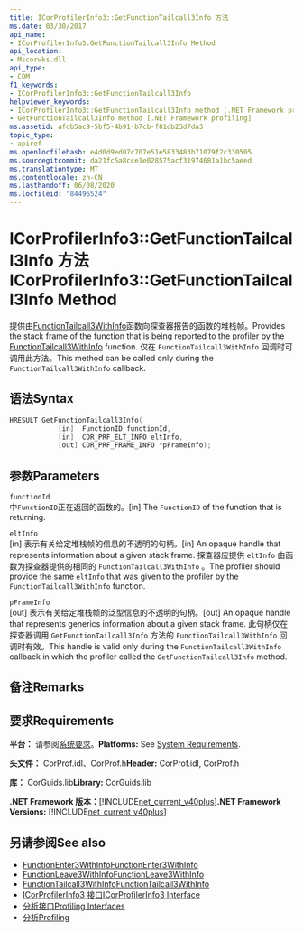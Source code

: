 ```yaml
---
title: ICorProfilerInfo3::GetFunctionTailcall3Info 方法
ms.date: 03/30/2017
api_name:
- ICorProfilerInfo3.GetFunctionTailcall3Info Method
api_location:
- Mscorwks.dll
api_type:
- COM
f1_keywords:
- ICorProfilerInfo3::GetFunctionTailcall3Info
helpviewer_keywords:
- ICorProfilerInfo3::GetFunctionTailcall3Info method [.NET Framework profiling]
- GetFunctionTailcall3Info method [.NET Framework profiling]
ms.assetid: afdb5ac9-5bf5-4b91-b7cb-f81db23d7da3
topic_type:
- apiref
ms.openlocfilehash: e4d0d9ed07c707e51e5833483b71079f2c330505
ms.sourcegitcommit: da21fc5a8cce1e028575acf31974681a1bc5aeed
ms.translationtype: MT
ms.contentlocale: zh-CN
ms.lasthandoff: 06/08/2020
ms.locfileid: "84496524"
---
```

# <a name="icorprofilerinfo3getfunctiontailcall3info-method"></a><span data-ttu-id="482f7-102">ICorProfilerInfo3::GetFunctionTailcall3Info 方法</span><span class="sxs-lookup"><span data-stu-id="482f7-102">ICorProfilerInfo3::GetFunctionTailcall3Info Method</span></span>
<span data-ttu-id="482f7-103">提供由[FunctionTailcall3WithInfo](functiontailcall3withinfo-function.md)函数向探查器报告的函数的堆栈帧。</span><span class="sxs-lookup"><span data-stu-id="482f7-103">Provides the stack frame of the function that is being reported to the profiler by the [FunctionTailcall3WithInfo](functiontailcall3withinfo-function.md) function.</span></span> <span data-ttu-id="482f7-104">仅在 `FunctionTailcall3WithInfo` 回调时可调用此方法。</span><span class="sxs-lookup"><span data-stu-id="482f7-104">This method can be called only during the `FunctionTailcall3WithInfo` callback.</span></span>  
  
## <a name="syntax"></a><span data-ttu-id="482f7-105">语法</span><span class="sxs-lookup"><span data-stu-id="482f7-105">Syntax</span></span>  
  
```cpp  
HRESULT GetFunctionTailcall3Info(
            [in]  FunctionID functionId,
            [in]  COR_PRF_ELT_INFO eltInfo,  
            [out] COR_PRF_FRAME_INFO *pFrameInfo);  
```  
  
## <a name="parameters"></a><span data-ttu-id="482f7-106">参数</span><span class="sxs-lookup"><span data-stu-id="482f7-106">Parameters</span></span>  
 `functionId`  
 <span data-ttu-id="482f7-107">中`FunctionID`正在返回的函数的。</span><span class="sxs-lookup"><span data-stu-id="482f7-107">[in] The `FunctionID` of the function that is returning.</span></span>  
  
 `eltInfo`  
 <span data-ttu-id="482f7-108">[in] 表示有关给定堆栈帧的信息的不透明的句柄。</span><span class="sxs-lookup"><span data-stu-id="482f7-108">[in] An opaque handle that represents information about a given stack frame.</span></span> <span data-ttu-id="482f7-109">探查器应提供 `eltInfo` 由函数为探查器提供的相同的 `FunctionTailcall3WithInfo` 。</span><span class="sxs-lookup"><span data-stu-id="482f7-109">The profiler should provide the same `eltInfo` that was given to the profiler by the `FunctionTailcall3WithInfo` function.</span></span>  
  
 `pFrameInfo`  
 <span data-ttu-id="482f7-110">[out] 表示有关给定堆栈帧的泛型信息的不透明的句柄。</span><span class="sxs-lookup"><span data-stu-id="482f7-110">[out] An opaque handle that represents generics information about a given stack frame.</span></span> <span data-ttu-id="482f7-111">此句柄仅在探查器调用 `GetFunctionTailcall3Info` 方法的 `FunctionTailcall3WithInfo` 回调时有效。</span><span class="sxs-lookup"><span data-stu-id="482f7-111">This handle is valid only during the `FunctionTailcall3WithInfo` callback in which the profiler called the `GetFunctionTailcall3Info` method.</span></span>  
  
## <a name="remarks"></a><span data-ttu-id="482f7-112">备注</span><span class="sxs-lookup"><span data-stu-id="482f7-112">Remarks</span></span>  
  
## <a name="requirements"></a><span data-ttu-id="482f7-113">要求</span><span class="sxs-lookup"><span data-stu-id="482f7-113">Requirements</span></span>  
 <span data-ttu-id="482f7-114">**平台：** 请参阅[系统要求](../../get-started/system-requirements.md)。</span><span class="sxs-lookup"><span data-stu-id="482f7-114">**Platforms:** See [System Requirements](../../get-started/system-requirements.md).</span></span>  
  
 <span data-ttu-id="482f7-115">**头文件：** CorProf.idl、CorProf.h</span><span class="sxs-lookup"><span data-stu-id="482f7-115">**Header:** CorProf.idl, CorProf.h</span></span>  
  
 <span data-ttu-id="482f7-116">**库：** CorGuids.lib</span><span class="sxs-lookup"><span data-stu-id="482f7-116">**Library:** CorGuids.lib</span></span>  
  
 <span data-ttu-id="482f7-117">**.NET Framework 版本：**[!INCLUDE[net_current_v40plus](../../../../includes/net-current-v40plus-md.md)]</span><span class="sxs-lookup"><span data-stu-id="482f7-117">**.NET Framework Versions:** [!INCLUDE[net_current_v40plus](../../../../includes/net-current-v40plus-md.md)]</span></span>  
  
## <a name="see-also"></a><span data-ttu-id="482f7-118">另请参阅</span><span class="sxs-lookup"><span data-stu-id="482f7-118">See also</span></span>

- [<span data-ttu-id="482f7-119">FunctionEnter3WithInfo</span><span class="sxs-lookup"><span data-stu-id="482f7-119">FunctionEnter3WithInfo</span></span>](functionenter3withinfo-function.md)
- [<span data-ttu-id="482f7-120">FunctionLeave3WithInfo</span><span class="sxs-lookup"><span data-stu-id="482f7-120">FunctionLeave3WithInfo</span></span>](functionleave3withinfo-function.md)
- [<span data-ttu-id="482f7-121">FunctionTailcall3WithInfo</span><span class="sxs-lookup"><span data-stu-id="482f7-121">FunctionTailcall3WithInfo</span></span>](functiontailcall3withinfo-function.md)
- [<span data-ttu-id="482f7-122">ICorProfilerInfo3 接口</span><span class="sxs-lookup"><span data-stu-id="482f7-122">ICorProfilerInfo3 Interface</span></span>](icorprofilerinfo3-interface.md)
- [<span data-ttu-id="482f7-123">分析接口</span><span class="sxs-lookup"><span data-stu-id="482f7-123">Profiling Interfaces</span></span>](profiling-interfaces.md)
- [<span data-ttu-id="482f7-124">分析</span><span class="sxs-lookup"><span data-stu-id="482f7-124">Profiling</span></span>](index.md)
